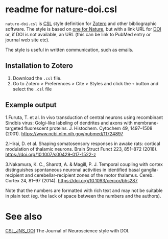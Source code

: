 # readme for nature-doi.csl

`nature-doi.csl` is [CSL](https://en.wikipedia.org/wiki/Citation_Style_Language) style definition for [Zotero](https://www.zotero.org/) and other bibliographic software. The style is based on [one for Nature](http://www.zotero.org/styles/nature), but with a link URL for [DOI](https://en.wikipedia.org/wiki/Digital_object_identifier) or, if DOI is not available, an URL (this can be link to PubMed entry or journal web site etc).

The style is useful in written communication, such as emails.



## Installation to Zotero

1. Download the `.csl` file.
2. Go to Zotero > Preferences > Cite > Styles and click the `+` button and select the `.csl` file



## Example output

1.Furuta, T. et al. In vivo transduction of central neurons using recombinant Sindbis virus: Golgi-like labeling of dendrites and axons with membrane-targeted fluorescent proteins. J. Histochem. Cytochem 49, 1497–1508 (2001). https://www.ncbi.nlm.nih.gov/pubmed/11724897

2.Hirai, D. et al. Shaping somatosensory responses in awake rats: cortical modulation of thalamic neurons. Brain Struct Funct 223, 851–872 (2018). https://doi.org/10.1007/s00429-017-1522-z

3.Nakamura, K. C., Sharott, A. & Magill, P. J. Temporal coupling with cortex distinguishes spontaneous neuronal activities in identified basal ganglia-recipient and cerebellar-recipient zones of the motor thalamus. Cereb. Cortex 24, 81–97 (2014). https://doi.org/10.1093/cercor/bhs287

Note that the numbers are formatted with rich text and may not be suitable in plain text (eg. the lack of space between the numbers and the authors).

# See also

[CSL_JNS_DOI](https://github.com/kouichi-c-nakamura/CSL_JNS_DOI/)
The Journal of Neuroscience style with DOI.

